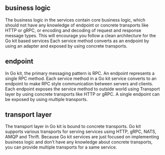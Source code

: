 ## business logic
 The business logic in the services contain core business logic, which should not have any knowledge of endpoint or concrete transports like HTTP or gRPC, or encoding and decoding of request and response message types. This will encourage you follow a clean architecture for the Go kit based services
 Each service method converts as an endpoint by using an adapter and exposed by using concrete transports.
  ## endpoint
  In Go kit, the primary messaging pattern is RPC. An endpoint represents a single RPC method. Each service method in a Go kit service converts to an endpoint to make RPC style communication between servers and clients. Each endpoint exposes the service method to outside world using Transport layer by using concrete transports like HTTP or gRPC. A single endpoint can be exposed by using multiple transports.
  ## transport layer
  The transport layer in Go kit is bound to concrete transports. Go kit supports various transports for serving services using HTTP, gRPC, NATS, AMQP and Thrift. Because Go kit services are just focused on implementing business logic and don’t have any knowledge about concrete transports, you can provide multiple transports for a same service.
